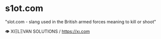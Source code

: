 # s1ot.com

"slot.com - slang used in the British armed forces meaning to kill or shoot"

👁 XIΞLΞVAN SOLUTIONS / https://xı.com